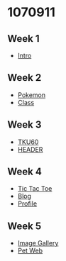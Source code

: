 # 1070911

## Week 1
- [Intro](https://liuchihtong.github.io/1070911/w01/intro.html)

## Week 2
- [Pokemon](https://liuchihtong.github.io/1070911/w02/Pokemon.html)
- [Class](https://liuchihtong.github.io/1070911/w02/class.html)

## Week 3
- [TKU60](https://liuchihtong.github.io/1070911/w03/TKU60.html)
- [HEADER](https://liuchihtong.github.io/1070911/w03/HEADER.html)

## Week 4
- [Tic Tac Toe](https://liuchihtong.github.io/1070911/w04/ttt.html)
- [Blog](https://liuchihtong.github.io/1070911/w04/blog.html)
- [Profile](https://liuchihtong.github.io/1070911/w04/profile.html)

## Week 5
- [Image Gallery](https://liuchihtong.github.io/1070911/w05/imagegallery.html)
- [Pet Web](https://liuchihtong.github.io/1070911/w05-pet/petimage.html)
<!--stackedit_data:
eyJoaXN0b3J5IjpbLTEzODMxMTUyMDVdfQ==
-->